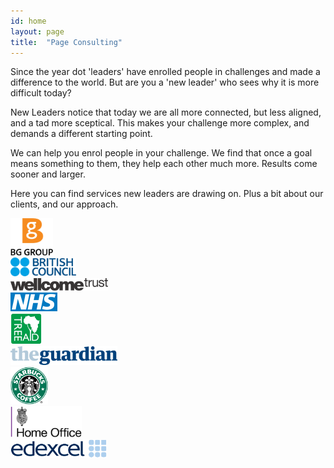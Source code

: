 ```yaml
---
id: home
layout: page
title:  "Page Consulting"
---
```


Since the year dot 'leaders' have enrolled people in challenges and made a difference to the world. But are you a 'new leader' who sees why it is more difficult today? 

New Leaders notice that today we are all more connected, but less aligned, and a tad more sceptical. This makes your challenge more complex, and demands a different starting point. 

We can help you enrol people in your challenge. We find that once a goal means something to them, they help each other much more. Results come sooner and larger. 

Here you can find services new leaders are drawing on. Plus a bit about our clients, and our approach.


<div class="section group">
	<div class="col span_1_of_3">
	<img src="images/bg-group.svg" alt="BG Group" height="60">
	</div>
	<div class="col span_1_of_3">
	<img src="/images/bc.svg" alt="British Council" height="30">
	</div>
	<div class="col span_1_of_3">
	<img vertical-align="middle" src="/images/wellcome.svg" alt="Wellcome" height="20"></div>
</div>

<div class="section group">
	<div class="col span_1_of_3">
	<img src="/images/nhs.svg" alt="National Health Service" height="30"></div>
	<div class="col span_1_of_3">
	<img src="images/treeaid.jpg" alt="Tree Aid" height="50"></div>
	<div class="col span_1_of_3">
	<img src="/images/the-guardian.svg" alt="The Guardian" height="30"></div>
</div>

<div class="section group">
	<div class="col span_1_of_3">
	<img src="/images/starbucks.svg" alt="Starbucks" height="60"></div>
	<div class="col span_1_of_3">
	<img src="/images/home-office.svg" alt="Home Office" height="50"></div>
	<div class="col span_1_of_3">
	<img src="/images/edex.svg" alt="Edexcel" height="30"></div>
</div>